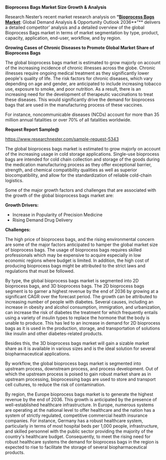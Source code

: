 ﻿**Bioprocess Bags Market Size Growth & Analysis**

Research Nester’s recent market research analysis on **“[Bioprocess Bags Market](https://www.researchnester.com/reports/bioprocess-bags-market/5343)**: Global Demand Analysis & Opportunity Outlook 2036**”** delivers a detailed competitor’ analysis and a detailed overview of the global Bioprocess Bags market in terms of market segmentation by type, product, capacity, application, end-user, workflow, and by region. 

**Growing Cases of Chronic Diseases to Promote Global Market Share of Bioprocess Bags**

The global bioprocess bags market is estimated to grow majorly on account of the increasing incidence of chronic illnesses across the globe. Chronic illnesses require ongoing medical treatment as they significantly lower people's quality of life. The risk factors for chronic diseases, which vary depending on age and gender, are anticipated to include increasing tobacco use, exposure to smoke, and poor nutrition. As a result, there is an increasing need for the development of therapeutic vaccinations to treat these diseases. This would significantly drive the demand for bioprocess bags that are used in the manufacturing process of these vaccines.

For instance, noncommunicable diseases (NCDs) account for more than 35 million annual fatalities or over 70% of all fatalities worldwide. 

**Request Report Sample@** 

<https://www.researchnester.com/sample-request-5343> 

The global bioprocess bags market is estimated to grow majorly on account of the increasing usage in cold storage applications. Single-use bioprocess bags are intended for cold chain collection and storage of the goods during the medication manufacturing process as they offer exceptional barrier, strength, and chemical compatibility qualities as well as superior biocompatibility, and allow for the standardization of reliable cold-chain logistics.

Some of the major growth factors and challenges that are associated with the growth of the global bioprocess bags market are:

**Growth Drivers:**

- Increase in Popularity of Precision Medicine
- Rising Demand Drug Delivery

**Challenges:**

The high price of bioprocess bags, and the rising environmental concern are some of the major factors anticipated to hamper the global market size of bioprocess bags. The usage of bioprocess bags requires skilled professionals which may be expensive to acquire especially in low economic regions where budget is limited. In addition, the high cost of producing bioprocess bags might be attributed to the strict laws and regulations that must be followed.

By type, the global bioprocess bags market is segmented into 2D bioprocess bags, and 3D bioprocess bags. The 2D bioprocess bags segment is to garner a highest revenue by the end of 2036 by growing at a significant CAGR over the forecast period. The growth can be attributed to increasing number of people with diabetes. Several causes, including an increase in obesity and alcohol consumption, immigration, and urbanization, can increase the risk of diabetes the treatment for which frequently entails using a variety of insulin types to replace the hormone that the body is unable to produce. This has led to an increase in demand for 2D bioprocess bags as it is used in the production, storage, and transportation of solutions like insulin and other diabetes-related products.

Besides this, the 3D bioprocess bags market will gain a sizable market share as it is available in various sizes and is the ideal solution for several biopharmaceutical applications. 

By workflow, the global bioprocess bags market is segmented into upstream process, downstream process, and process development. Out of which the upstream process is poised to gain robust market share as in upstream processing, bioprocessing bags are used to store and transport cell cultures, to reduce the risk of contamination.

By region, the Europe bioprocess bags market is to generate the highest revenue by the end of 2036. This growth is anticipated by the presence of well-established healthcare infrastructure. In Europe, numerous systems are operating at the national level to offer healthcare and the nation has a system of strictly regulated, competitive commercial health insurance companies. For instance, Germany has a robust healthcare system, particularly in terms of most hospital beds per 1,000 people, infrastructure, and skilled personnel with the public sector providing the majority of the country's healthcare budget. Consequently, to meet the rising need for robust healthcare systems the demand for bioprocess bags in the region is expected to rise to facilitate the storage of several biopharmaceutical products.


